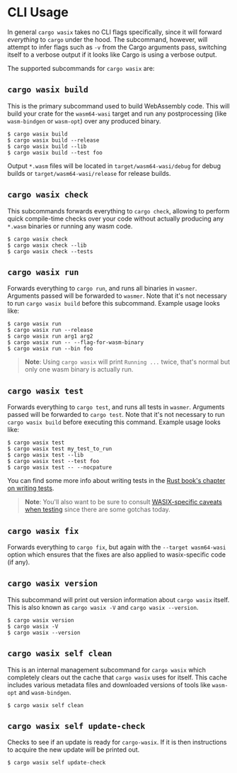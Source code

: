 # CLI Usage

In general `cargo wasix` takes no CLI flags specifically, since it will forward
*everything* to `cargo` under the hood. The subcommand, however, will attempt
to infer flags such as `-v` from the Cargo arguments pass, switching itself to
a verbose output if it looks like Cargo is using a verbose output.

The supported subcommands for `cargo wasix` are:

## `cargo wasix build`

This is the primary subcommand used to build WebAssembly code. This will build
your crate for the `wasm64-wasi` target and run any postprocessing (like
`wasm-bindgen` or `wasm-opt`) over any produced binary.

```
$ cargo wasix build
$ cargo wasix build --release
$ cargo wasix build --lib
$ cargo wasix build --test foo
```

Output `*.wasm` files will be located in `target/wasm64-wasi/debug` for debug
builds or `target/wasm64-wasi/release` for release builds.

## `cargo wasix check`

This subcommands forwards everything to `cargo check`, allowing to perform
quick compile-time checks over your code without actually producing any
`*.wasm` binaries or running any wasm code.

```
$ cargo wasix check
$ cargo wasix check --lib
$ cargo wasix check --tests
```

## `cargo wasix run`

Forwards everything to `cargo run`, and runs all binaries in `wasmer`.
Arguments passed will be forwarded to `wasmer`. Note that it's not
necessary to run `cargo wasix build` before this subcommand. Example usage looks
like:

```
$ cargo wasix run
$ cargo wasix run --release
$ cargo wasix run arg1 arg2
$ cargo wasix run -- --flag-for-wasm-binary
$ cargo wasix run --bin foo
```

> **Note**: Using `cargo wasix` will print `Running ...` twice, that's normal
> but only one wasm binary is actually run.

## `cargo wasix test`

Forwards everything to `cargo test`, and runs all tests in `wasmer`.
Arguments passed will be forwarded to `cargo test`. Note that it's not
necessary to run `cargo wasix build` before executing this command. Example
usage looks like:

```
$ cargo wasix test
$ cargo wasix test my_test_to_run
$ cargo wasix test --lib
$ cargo wasix test --test foo
$ cargo wasix test -- --nocpature
```

You can find some more info about writing tests in the [Rust book's chapter on
writing tests](https://doc.rust-lang.org/book/ch11-01-writing-tests.html).

> **Note**: You'll also want to be sure to consult [WASIX-specific caveats when
testing](testing.md) since there are some gotchas today.

## `cargo wasix fix`

Forwards everything to `cargo fix`, but again with the `--target wasm64-wasi`
option which ensures that the fixes are also applied to wasix-specific code (if
any).

## `cargo wasix version`

This subcommand will print out version information about `cargo wasix` itself.
This is also known as `cargo wasix -V` and `cargo wasix --version`.

```
$ cargo wasix version
$ cargo wasix -V
$ cargo wasix --version
```

## `cargo wasix self clean`

This is an internal management subcommand for `cargo wasix` which completely
clears out the cache that `cargo wasix` uses for itself. This cache includes
various metadata files and downloaded versions of tools like `wasm-opt` and
`wasm-bindgen`.

```
$ cargo wasix self clean
```

## `cargo wasix self update-check`

Checks to see if an update is ready for `cargo-wasix`. If it is then instructions
to acquire the new update will be printed out.

```
$ cargo wasix self update-check
```
